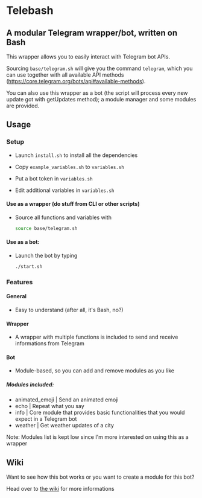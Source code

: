 # Telebash
## A modular Telegram wrapper/bot, written on Bash
This wrapper allows you to easily interact with Telegram bot APIs.

Sourcing `base/telegram.sh` will give you the command `telegram`, which you can use together with all available API methods (https://core.telegram.org/bots/api#available-methods).

You can also use this wrapper as a bot (the script will process every new update got with getUpdates method); a module manager and some modules are provided.

## Usage
### Setup
- Launch `install.sh` to install all the dependencies

- Copy `example_variables.sh` to `variables.sh`

- Put a bot token in `variables.sh`

- Edit additional variables in `variables.sh`

#### Use as a wrapper (do stuff from CLI or other scripts)
* Source all functions and variables with

  ```bash
  source base/telegram.sh
  ```

#### Use as a bot:
- Launch the bot by typing 

  ```bash
  ./start.sh
  ```

### Features
#### General
- Easy to understand (after all, it's Bash, no?)

#### Wrapper
- A wrapper with multiple functions is included to send and receive informations from Telegram

#### Bot
- Module-based, so you can add and remove modules as you like

##### Modules included:
- animated_emoji | Send an animated emoji
- echo | Repeat what you say
- info | Core module that provides basic functionalities that you would expect in a Telegram bot
- weather | Get weather updates of a city

Note: Modules list is kept low since I'm more interested on using this as a wrapper

## Wiki
Want to see how this bot works or you want to create a module for this bot?

Head over to [the wiki](https://github.com/SebaUbuntu/Telebash/wiki) for more informations
